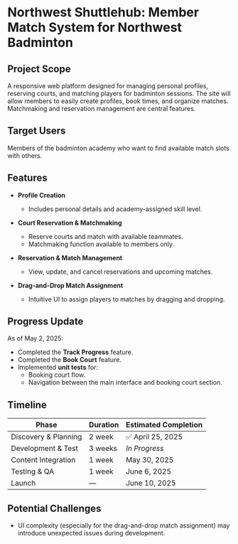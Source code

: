 # Northwest Shuttlehub: Member Match System for Northwest Badminton

## Project Scope
A responsive web platform designed for managing personal profiles, reserving courts, and matching players for badminton sessions. The site will allow members to easily create profiles, book times, and organize matches. Matchmaking and reservation management are central features.

## Target Users
Members of the badminton academy who want to find available match slots with others.

## Features
- **Profile Creation**
  - Includes personal details and academy-assigned skill level.

- **Court Reservation & Matchmaking**
  - Reserve courts and match with available teammates.
  - Matchmaking function available to members only.

- **Reservation & Match Management**
  - View, update, and cancel reservations and upcoming matches.

- **Drag-and-Drop Match Assignment**
  - Intuitive UI to assign players to matches by dragging and dropping.

## Progress Update
As of May 2, 2025:
- Completed the **Track Progress** feature.
- Completed the **Book Court** feature.
- Implemented **unit tests** for:
  - Booking court flow.
  - Navigation between the main interface and booking court section.

## Timeline

| Phase                  | Duration      | Estimated Completion |
|------------------------|---------------|-----------------------|
| Discovery & Planning   | 2 week        | ✅ April 25, 2025    |
| Development & Test     | 3 weeks       | *In Progress*         |
| Content Integration    | 1 week        | May 30, 2025          |
| Testing & QA           | 1 week        | June 6, 2025          |
| Launch                 | —             | June 10, 2025         |

## Potential Challenges
- UI complexity (especially for the drag-and-drop match assignment) may introduce unexpected issues during development.
